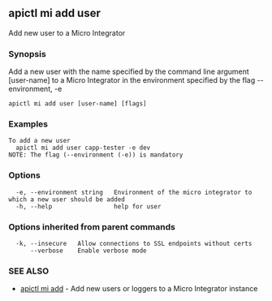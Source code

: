 ## apictl mi add user

Add new user to a Micro Integrator

### Synopsis

Add a new user with the name specified by the command line argument [user-name] to a Micro Integrator in the environment specified by the flag --environment, -e

```
apictl mi add user [user-name] [flags]
```

### Examples

```
To add a new user
  apictl mi add user capp-tester -e dev
NOTE: The flag (--environment (-e)) is mandatory
```

### Options

```
  -e, --environment string   Environment of the micro integrator to which a new user should be added
  -h, --help                 help for user
```

### Options inherited from parent commands

```
  -k, --insecure   Allow connections to SSL endpoints without certs
      --verbose    Enable verbose mode
```

### SEE ALSO

* [apictl mi add](apictl_mi_add.md)	 - Add new users or loggers to a Micro Integrator instance

